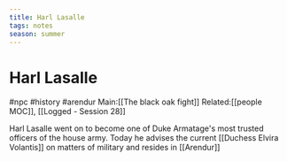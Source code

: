 ```yaml
---
title: Harl Lasalle
tags: notes
season: summer
---
```

 
# Harl Lasalle
#npc #history #arendur 
Main:[[The black oak fight]]
Related:[[people MOC]], [[Logged -  Session 28]]

Harl Lasalle went on to become one of Duke Armatage's most trusted officers of the house army.
Today he advises the current [[Duchess Elvira Volantis]] on matters of military and resides in [[Arendur]]
